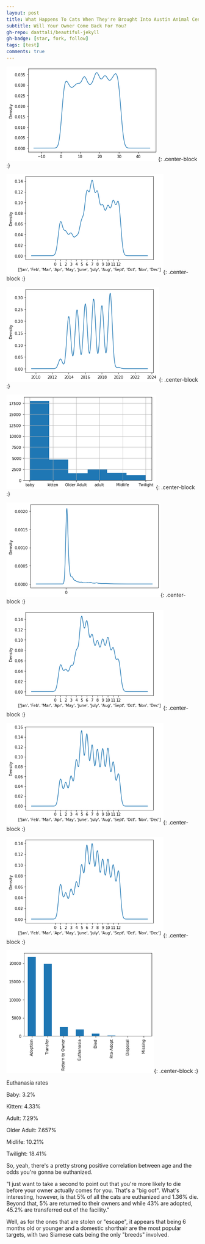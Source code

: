 ```yaml
---
layout: post
title: What Happens To Cats When They're Brought Into Austin Animal Center Shelter?
subtitle: Will Your Owner Come Back For You?
gh-repo: daattali/beautiful-jekyll
gh-badge: [star, fork, follow]
tags: [test]
comments: true
---
```



![Adoptions By Days Of The Month](https://github.com/Travistyse/Travistyse.github.io/blob/master/img/AdoptionDays.png?raw=true){: .center-block :}

![Adoptions By Days Of The Month](https://github.com/Travistyse/Travistyse.github.io/blob/master/img/AdoptionMonths.png?raw=true){: .center-block :}

![Adoptions By Days Of The Month](https://github.com/Travistyse/Travistyse.github.io/blob/master/img/AdoptionYears.png?raw=true){: .center-block :}

![Adoptions By Days Of The Month](https://github.com/Travistyse/Travistyse.github.io/blob/master/img/AgeBins.png?raw=true){: .center-block :}

![Adoptions By Days Of The Month](https://github.com/Travistyse/Travistyse.github.io/blob/master/img/AgeUponOutcomeAdopted.png?raw=true){: .center-block :}

![Adoptions By Days Of The Month](https://github.com/Travistyse/Travistyse.github.io/blob/master/img/Intake_Adopted.png?raw=true){: .center-block :}

![Adoptions By Days Of The Month](https://github.com/Travistyse/Travistyse.github.io/blob/master/img/IntakeMonths.png?raw=true){: .center-block :}

![Adoptions By Days Of The Month](https://github.com/Travistyse/Travistyse.github.io/blob/master/img/OutcomeMonths.png?raw=true){: .center-block :}

![Adoptions By Days Of The Month](https://github.com/Travistyse/Travistyse.github.io/blob/master/img/OutcomeType.png?raw=true){: .center-block :}

Euthanasia rates


Baby:        3.2%

Kitten:      4.33%

Adult:       7.29%

Older Adult: 7.657%

Midlife:     10.21%

Twilight:    18.41%


So, yeah, there's a pretty strong positive correlation between age and the odds you're gonna be euthanized.

 "I just want to take a second to point out that you're more likely to die before your owner actually comes for you. That's a "big oof". What's interesting, however, is that 5% of all the cats are euthanized and 1.36% die. Beyond that, 5% are returned to their owners and while 43% are adopted, 45.2% are transferred out of the facility."
 
Well, as for the ones that are stolen or "escape", it appears that being 6 months old or younger and a domestic shorthair are the most popular targets, with two Siamese cats being the only "breeds" involved.
